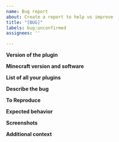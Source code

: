 ```yaml
---
name: Bug report
about: Create a report to help us improve
title: "[BUG]"
labels: bug:unconfirmed
assignees: ''

---
```


**Version of the plugin**
<!---
To see the version of the plugin do the command "/rtplugin"
-->

**Minecraft version and software**
<!---
For example: 1.16.4 And Spigot
-->

**List of all your plugins**
<!---
Get this list by executing `/pl`
-->

**Describe the bug**
<!---
A clear and concise description of what the bug is.
-->

**To Reproduce**
<!---
Steps to reproduce the behavior:
1. 
-->

**Expected behavior**
<!---
A clear and concise description of what you expected to happen.
-->

**Screenshots**
<!---
If applicable, add screenshots to help explain your problem.
-->

**Additional context**
<!---
Add any other context about the problem here.
-->
